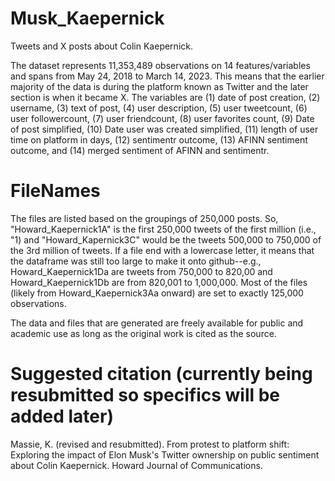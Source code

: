 # Musk_Kaepernick
Tweets and X posts about Colin Kaepernick.

The dataset represents 11,353,489 observations on 14 features/variables and spans from May 24, 2018 to March 14, 2023. This means that the earlier majority of the data is during the platform known as Twitter and the later section is when it became X. 
The variables are (1) date of post creation, (2) username, (3) text of post, (4) user description, (5) user tweetcount, (6) user followercount, (7) user friendcount, (8) user favorites count, (9) Date of post simplified, (10) Date user was created simplified, (11) length of user time on platform in days, (12) sentimentr outcome, (13) AFINN sentiment outcome, and (14) merged sentiment of AFINN and sentimentr.

# FileNames
The files are listed based on the groupings of 250,000 posts. So, "Howard_Kaepernick1A" is the first 250,000 tweets of the first million (i.e., "1) and "Howard_Kapernick3C" would be the tweets 500,000 to 750,000 of the 3rd million of tweets. If a file end with a lowercase letter, it means that the dataframe was still too large to make it onto github--e.g., Howard_Kaepernick1Da are tweets from 750,000 to 820,00 and Howard_Kaepernick1Db are from 820,001 to 1,000,000. Most of the files (likely from Howard_Kaepernick3Aa onward) are set to exactly 125,000 observations. 

The data and files that are generated are freely available for public and academic use as long as the original work is cited as the source. 
# Suggested citation (currently being resubmitted so specifics will be added later)
Massie, K. (revised and resubmitted). From protest to platform shift: Exploring the impact of Elon Musk's Twitter ownership on public sentiment about Colin Kaepernick. Howard Journal of Communications.

